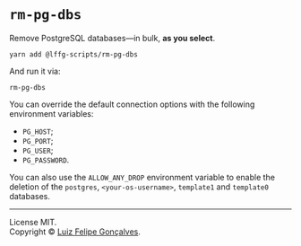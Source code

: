 # `rm-pg-dbs`

Remove PostgreSQL databases—in bulk, **as you select**.

```
yarn add @lffg-scripts/rm-pg-dbs
```

And run it via:

```
rm-pg-dbs
```

You can override the default connection options with the following environment variables:

- `PG_HOST`;
- `PG_PORT`;
- `PG_USER`;
- `PG_PASSWORD`.

You can also use the `ALLOW_ANY_DROP` environment variable to enable the deletion of the `postgres`, `<your-os-username>`, `template1` and `template0` databases.

---

License MIT.  
Copyright &copy; [Luiz Felipe Gonçalves](https://luizfelipe.dev).
